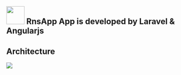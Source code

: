 <img src="http://immobiliare.github.io/ApnsPHP/images/logo.png" width="48"> RnsApp App is developed by Laravel & Angularjs
------
Architecture
------
<img src="https://github.com/CrazyCodes/RnsApp/blob/master/architecture.png?raw=true">
